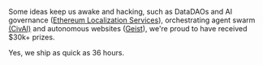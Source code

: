 Some ideas keep us awake and hacking, such as DataDAOs and AI governance ([Ethereum Localization Services](https://ethglobal.com/showcase/ethereuml10nservice-v65cs)), orchestrating agent swarm [(CivAI)](https://ethglobal.com/showcase/civ-ai-miwn2)
and autonomous websites ([Geist](https://ethglobal.com/showcase/geist-x3fur)), we're proud to have received $30k+ prizes.

Yes, we ship as quick as 36 hours.


<!-- # Some Hacks we did 

|     |  |     |    |   | |
| --- | --- | --- |--- |--- |--- |
| 2023-05 | EthGlobal Tokyo | (IRL)    | Shingo |  🏆 Best Use (Nem) | 
| 2023-07 | EthGlobal Paris | (IRL) | [Delegative](https://ethglobal.com/showcase/delegative-wwptp) |  🏆 Best Integration (Apecoin), sismo |
| 2023-06 | EthGlobal HackFs 2023 | (Online) |  [Tentai](https://ethglobal.com/showcase/tentai-ub5xn) |🏆 Best Use (Bacalhau) | 
| 2023-09 | EthSeoul 23 | (Online) | ContactusDao | 
| 2024-05 | Filecoin Data Hackathon | (Online) |  [DeRag](https://dorahacks.io/buidl/11166) |🏆 Filecoin/ Tableland Runners Up  | 
| 2024-05 | EthGlobal Scaling Ethereum 2024 | (Online) | [Ethereum L10n Service](https://web.ethglobal.com/showcase/ethereuml10nservice-v65cs) | 🏆🏆🏆 Finalist, Filecoin 2nd |
| 2024-06 | EthGlobal HackFs 2024 | (Online) | [Civ AI](https://ethglobal.com/showcase/civ-ai-miwn2)  | 🏆🏆🏆 Finalist, CoopHive 2nd  | 
| 2024-06 | ZuBerlin | (IRL) | ZuBerlin Pilot | 🏆 2nd + Mantle | 
| 2024-11 | EthGlobal Bangkok | (Online) | [Tuk Tuk to the Moon](https://web.ethglobal.com/showcase/ethereuml10nservice-v65cs) | 
| 2024-11 | Agentic Ethereum | (Online) | Alpha Bees |  -->
